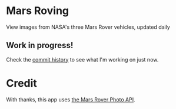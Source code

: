 # Mars Roving
View images from NASA's three Mars Rover vehicles, updated daily

## Work in progress!
Check the [commit history](https://github.com/skomer/mars-roving/commits/master) to see what I'm working on just now.

# Credit
With thanks, this app uses [the Mars Rover Photo API](https://github.com/chrisccerami/mars-photo-api).

